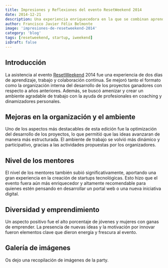 ```yaml
---
title: Impresiones y Reflexiones del evento ResetWeekend 2014
date: 2014-12-21
description: Una experiencia enriquecedora en la que se combinan aprendizaje, colaboración y espíritu emprendedor en un entorno dinámico y profesional.
author: Francisco Javier Félix Belmonte
image: 'impresiones-de-resetweekend-2014'
category: 'blog'
tags: [resetweekend, startup, iweekend]
isDraft: false
---
```


## Introducción

La asistencia al evento [ResetWeekend](http://www.resetweekend.org/) 2014 fue una experiencia de dos días de aprendizaje, trabajo y colaboración continua. Se mejoró tanto el formato como la organización interna del desarrollo de los proyectos ganadores con respecto a años anteriores. Además, se buscó amenizar y crear un ambiente agradable de trabajo con la ayuda de profesionales en coaching y dinamizadores personales.

## Mejoras en la organización y el ambiente

Uno de los aspectos más destacables de esta edición fue la optimización del desarrollo de los proyectos, lo que permitió que las ideas avanzaran de manera más estructurada. El ambiente de trabajo se volvió más dinámico y participativo, gracias a las actividades propuestas por los organizadores.

## Nivel de los mentores

El nivel de los mentores también subió significativamente, aportando una gran experiencia en la creación de startups tecnológicas. Esto hizo que el evento fuera aún más enriquecedor y altamente recomendable para quienes estén pensando en desarrollar un portal web o una nueva iniciativa digital.

## Diversidad y emprendimiento

Un aspecto positivo fue el alto porcentaje de jóvenes y mujeres con ganas de emprender. La presencia de nuevas ideas y la motivación por innovar fueron elementos clave que dieron energía y frescura al evento.

## Galería de imágenes

Os dejo una recopilación de imágenes de la party.
